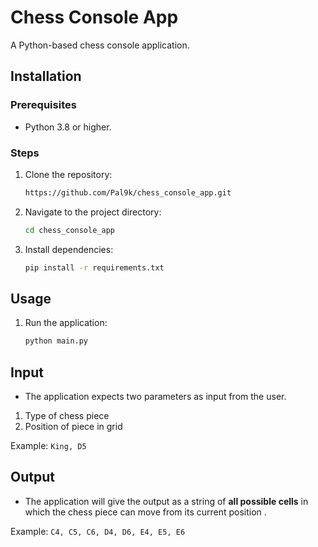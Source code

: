 # Chess Console App

A Python-based chess console application.

## Installation

### Prerequisites

- Python 3.8 or higher.

### Steps

1. Clone the repository:
   ```bash
   https://github.com/Pal9k/chess_console_app.git
   ```

2. Navigate to the project directory:
   ```bash
   cd chess_console_app
   ```
   
3. Install dependencies:
   ```bash
   pip install -r requirements.txt
   ```


## Usage

1. Run the application:
   ```bash
   python main.py
   ```

## Input
- The application expects two parameters as input from the user.
1. Type of chess piece
2. Position of piece in grid

Example: ```King, D5```

## Output
- The application will give the output as a string of **all possible cells** in which the chess piece can
move from its current position .

Example: ```C4, C5, C6, D4, D6, E4, E5, E6```


